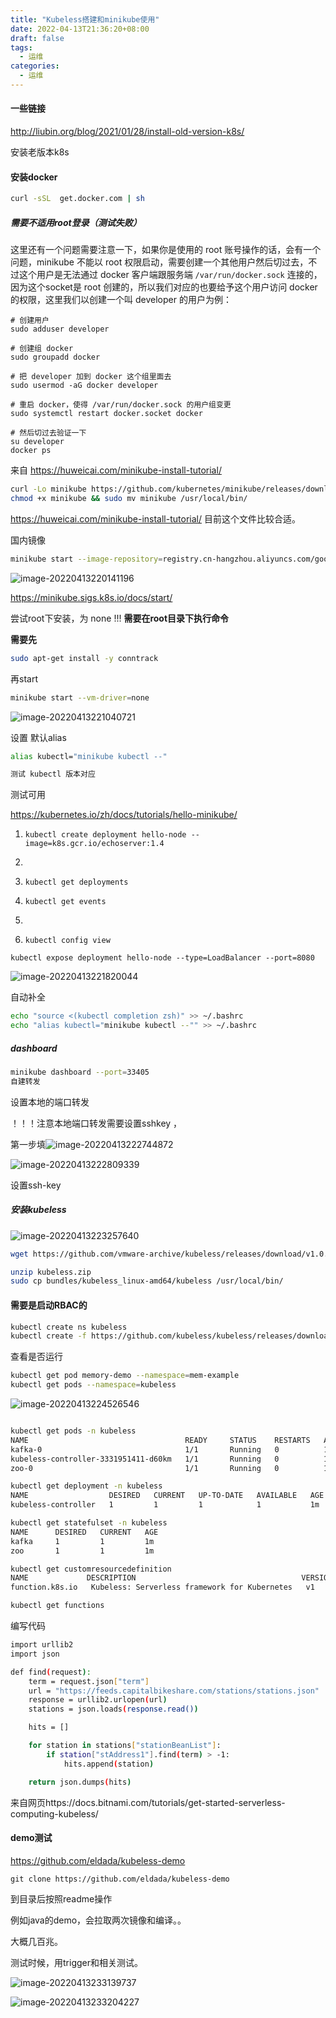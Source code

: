 ```yaml
---
title: "Kubeless搭建和minikube使用"
date: 2022-04-13T21:36:20+08:00
draft: false
tags:
  - 运维
categories:
  - 运维
---
```






#### 一些链接

http://liubin.org/blog/2021/01/28/install-old-version-k8s/ 

安装老版本k8s

#### 安装docker

```Bash
curl -sSL  get.docker.com | sh

```





##### 需要不适用root登录（测试失败）

这里还有一个问题需要注意一下，如果你是使用的 root 账号操作的话，会有一个问题，minikube 不能以 root 权限启动，需要创建一个其他用户然后切过去，不过这个用户是无法通过 docker 客户端跟服务端 `/var/run/docker.sock` 连接的，因为这个socket是 root 创建的，所以我们对应的也要给予这个用户访问 docker 的权限，这里我们以创建一个叫 developer 的用户为例：

```shell
# 创建用户
sudo adduser developer

# 创建组 docker
sudo groupadd docker

# 把 developer 加到 docker 这个组里面去
sudo usermod -aG docker developer

# 重启 docker，使得 /var/run/docker.sock 的用户组变更
sudo systemctl restart docker.socket docker

# 然后切过去验证一下
su developer
docker ps
```

来自 https://huweicai.com/minikube-install-tutorial/

```Bash
curl -Lo minikube https://github.com/kubernetes/minikube/releases/download/v1.15.1/minikube-linux-amd64
chmod +x minikube && sudo mv minikube /usr/local/bin/
```

https://huweicai.com/minikube-install-tutorial/ 目前这个文件比较合适。

国内镜像

```Bash
minikube start --image-repository=registry.cn-hangzhou.aliyuncs.com/google_containers --image-mirror-country=cn

```



![image-20220413220141196](https://link.ap1.storjshare.io/raw/jxl7tkgemjfqomuhhv3epaakfcqq/picgo/picgo/2022/04/9555446b323cbf42f07a6b189bc58af5.png)

https://minikube.sigs.k8s.io/docs/start/

尝试root下安装，为 none !!! **需要在root目录下执行命令**

**需要先**

```Bash
sudo apt-get install -y conntrack

```



再start  

```Bash
minikube start --vm-driver=none  
```



![image-20220413221040721](https://link.ap1.storjshare.io/raw/jxl7tkgemjfqomuhhv3epaakfcqq/picgo/picgo/2022/04/326a87309fe633d51fc40d1dba4bf725.png)

设置 默认alias

```Bash
alias kubectl="minikube kubectl --"

测试 kubectl 版本对应

```

测试可用

https://kubernetes.io/zh/docs/tutorials/hello-minikube/

1. ```shell
   kubectl create deployment hello-node --image=k8s.gcr.io/echoserver:1.4
   ```

1. 

2. ```shell
   kubectl get deployments
   ```



1. ```shell
   kubectl get events
   ```

1. 

1. ```shell
   kubectl config view
   ```

```shell
kubectl expose deployment hello-node --type=LoadBalancer --port=8080
```

![image-20220413221820044](https://link.ap1.storjshare.io/raw/jxl7tkgemjfqomuhhv3epaakfcqq/picgo/picgo/2022/04/3894875a56f6eecaaa9c2d54c13972c1.png)

自动补全

```Bash
echo "source <(kubectl completion zsh)" >> ~/.bashrc
echo "alias kubectl="minikube kubectl --"" >> ~/.bashrc
```



##### dashboard

```Bash
minikube dashboard --port=33405
自建转发

```



设置本地的端口转发

！！！注意本地端口转发需要设置sshkey ，

第一步填![image-20220413222744872](https://link.ap1.storjshare.io/raw/jxl7tkgemjfqomuhhv3epaakfcqq/picgo/picgo/2022/04/f4938690a3e1f38f36199bcfd45adb6d.png)

![image-20220413222809339](https://link.ap1.storjshare.io/raw/jxl7tkgemjfqomuhhv3epaakfcqq/picgo/picgo/2022/04/35beac6434fb4af9b35054f988714606.png)

设置ssh-key

##### 安装kubeless

![image-20220413223257640](https://link.ap1.storjshare.io/raw/jxl7tkgemjfqomuhhv3epaakfcqq/picgo/picgo/2022/04/536ffa564272ebf14822128daf622943.png)

```Bash
wget https://github.com/vmware-archive/kubeless/releases/download/v1.0.8/kubeless_linux-amd64.zip

unzip kubeless.zip
sudo cp bundles/kubeless_linux-amd64/kubeless /usr/local/bin/
```

#### 需要是启动RBAC的

```Bash
kubectl create ns kubeless 
kubectl create -f https://github.com/kubeless/kubeless/releases/download/v1.0.8/kubeless-v1.0.8.yaml
```



查看是否运行

```Bash
kubectl get pod memory-demo --namespace=mem-example
kubectl get pods --namespace=kubeless

```

![image-20220413224526546](https://link.ap1.storjshare.io/raw/jxl7tkgemjfqomuhhv3epaakfcqq/picgo/picgo/2022/04/0246cb8ab9ed49c32ee28f95b1952329.png)

```Bash

kubectl get pods -n kubeless
NAME                                   READY     STATUS    RESTARTS   AGE
kafka-0                                1/1       Running   0          1m
kubeless-controller-3331951411-d60km   1/1       Running   0          1m
zoo-0                                  1/1       Running   0          1m

kubectl get deployment -n kubeless
NAME                  DESIRED   CURRENT   UP-TO-DATE   AVAILABLE   AGE
kubeless-controller   1         1         1            1           1m

kubectl get statefulset -n kubeless
NAME      DESIRED   CURRENT   AGE
kafka     1         1         1m
zoo       1         1         1m

kubectl get customresourcedefinition
NAME             DESCRIPTION                                     VERSION(S)
function.k8s.io   Kubeless: Serverless framework for Kubernetes   v1

kubectl get functions
```

编写代码

```Bash
import urllib2
import json

def find(request):
    term = request.json["term"]
    url = "https://feeds.capitalbikeshare.com/stations/stations.json"
    response = urllib2.urlopen(url)
    stations = json.loads(response.read())

    hits = []

    for station in stations["stationBeanList"]:
        if station["stAddress1"].find(term) > -1:
            hits.append(station)

    return json.dumps(hits)
```

来自网页https://docs.bitnami.com/tutorials/get-started-serverless-computing-kubeless/

#### demo测试

https://github.com/eldada/kubeless-demo

`git clone https://github.com/eldada/kubeless-demo`

到目录后按照readme操作

例如java的demo，会拉取两次镜像和编译。。

大概几百兆。

测试时候，用trigger和相关测试。

![image-20220413233139737](https://link.ap1.storjshare.io/raw/jxl7tkgemjfqomuhhv3epaakfcqq/picgo/picgo/2022/04/500c7e48dc3d16d674b77ed4ccd82a49.png)

![image-20220413233204227](https://link.ap1.storjshare.io/raw/jxl7tkgemjfqomuhhv3epaakfcqq/picgo/picgo/2022/04/93840c3a0a4ec9c0906b16c56864647b.png)

